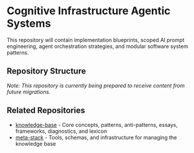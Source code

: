 # Cognitive Infrastructure Agentic Systems

<!-- migrated from knowledge-base repo on 2025-04 -->

This repository will contain implementation blueprints, scoped AI prompt engineering, agent orchestration strategies, and modular software system patterns.

## Repository Structure

*Note: This repository is currently being prepared to receive content from future migrations.*

## Related Repositories

- [knowledge-base](../knowledge-base-fixed) - Core concepts, patterns, anti-patterns, essays, frameworks, diagnostics, and lexicon
- [meta-stack](../meta-stack) - Tools, schemas, and infrastructure for managing the knowledge base 
